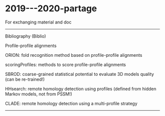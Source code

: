 # 2019---2020-partage
For exchanging material and doc


**** 
Bibliography (Biblio)

Profile-profile alignments

ORION: fold recognition method based on profile-profile alignments

scoringProfiles: methods to score profile-profile alignments

SBROD: coarse-grained statistical potential to evaluate 3D models quality (can be re-trained!) 

HHsearch: remote homology detection using profiles (defined from hidden Markov models, not from PSSM!)

CLADE: remote homology detection using a multi-profile strategy





****
